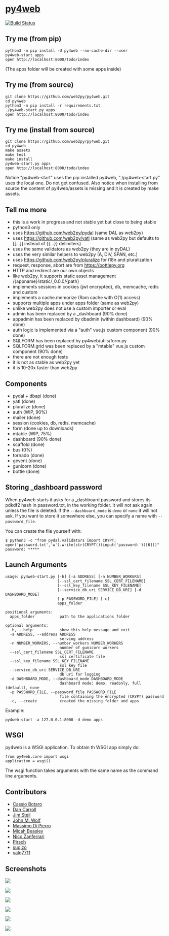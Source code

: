 # [py4web](http://py4web.com)

[![Build Status](https://img.shields.io/travis/web2py/py4web/master.svg?style=flat-square&label=Travis-CI)](https://travis-ci.org/web2py/py4web)

## Try me (from pip)

```
python3 -m pip install -U py4web --no-cache-dir --user
py4web-start apps
open http://localhost:8000/todo/index
```

(The apps folder will be created with some apps inside)

## Try me (from source)

```
git clone https://github.com/web2py/py4web.git
cd py4web 
python3 -m pip install -r requirements.txt
./py4web-start.py apps
open http://localhost:8000/todo/index
```

## Try me (install from source)

```
git clone https://github.com/web2py/py4web.git
cd py4web
make assets
make test
make install
py4web-start.py apps
open http://localhost:8000/todo/index
```

Notice "py4web-start" uses the pip installed py4web, "./py4web-start.py" uses the local one. Do not get confused.
Also notice when installing from source the content of py4web/assets is missing and it is created by make assets.

## Tell me more

- this is a work in progress and not stable yet but close to being stable
- python3 only
- uses https://github.com/web2py/pydal (same DAL as web2py)
- uses https://github.com/web2py/yatl (same as web2py but defaults to [[...]] instead of {{...}} delimiters)
- uses the same validators as web2py (they are in pyDAL)
- uses the very similar helpers to web2py (A, DIV, SPAN, etc.)
- uses https://github.com/web2py/pluralize for i18n and pluralization
- request, response, abort are from https://bottlepy.org
- HTTP and redirect are our own objects
- like web2py, it supports static asset management /{appname}/static/_0.0.0/{path}
- implements sessions in cookies (jwt encrypted), db, memcache, redis and custom
- implements a cache.memorize (Ram cache with O(1) access)
- supports multiple apps under apps folder (same as web2py)
- unlike web2py does not use a custom importer or eval
- admin has been replaced by a _dashboard (90% done)
- appadmin has been replaced by dbadmin (within dashboard) (90% done)
- auth logic is implemented via a "auth" vue.js custom component (90% done)
- SQLFORM has been replaced by py4web/utils/form.py
- SQLFORM.grid was been replaced by a "mtable" vue.js custom component (90% done)
- there are not enough tests
- it is not as stable as web2py yet
- it is 10-20x faster than web2py

## Components

- pydal + dbapi (done)
- yatl (done)
- pluralize (done)
- auth (WIP, 90%)
- mailer (done)
- session (cookies, db, redis, memcache)
- form (done up to downloads)
- mtable (WIP, 75%)
- dashboard (90% done)
- scaffold (done)
- bus (0%)
- tornado (done)
- gevent (done)
- gunicorn (done)
- bottle (done)

## Storing _dashboard password 

When py4web starts it asks for a _dashboard password and stores its pdkdf2 hash 
in password.txt, in the working folder. It will not ask again unless the file is deleted. 
If the ``--dashboard_mode`` is ``demo`` or ``none`` it will not ask.
If you want to store it somewhere else, you can specify a name with ``--password_file``.

You can create the file yourself with:

```
$ python3 -c "from pydal.validators import CRYPT; open('password.txt','w').write(str(CRYPT()(input('password:'))[0]))"
password: *****
```

## Launch Arguments

```
usage: py4web-start.py [-h] [-a ADDRESS] [-n NUMBER_WORKERS]
                       [--ssl_cert_filename SSL_CERT_FILENAME]
                       [--ssl_key_filename SSL_KEY_FILENAME]
                       [--service_db_uri SERVICE_DB_URI] [-d DASHBOARD_MODE]
                       [-p PASSWORD_FILE] [-c]
                       apps_folder

positional arguments:
  apps_folder           path to the applications folder

optional arguments:
  -h, --help            show this help message and exit
  -a ADDRESS, --address ADDRESS
                        serving address
  -n NUMBER_WORKERS, --number_workers NUMBER_WORKERS
                        number of gunicorn workers
  --ssl_cert_filename SSL_CERT_FILENAME
                        ssl certificate file
  --ssl_key_filename SSL_KEY_FILENAME
                        ssl key file
  --service_db_uri SERVICE_DB_URI
                        db uri for logging
  -d DASHBOARD_MODE, --dashboard_mode DASHBOARD_MODE
                        dashboard mode: demo, readonly, full (default), none
  -p PASSWORD_FILE, --password_file PASSWORD_FILE
                        file containing the encrypted (CRYPT) password
  -c, --create          created the missing folder and apps
```

Example:


```
py4web-start -a 127.0.0.1:8000 -d demo apps
```

## WSGI

py4web is a WSGI application. To obtain th WSGI app simply do:

```
from py4web.core import wsgi
application = wsgi()
```

The wsgi function takes arguments with the same name as the command line arguments.


## Contributors

- [Cassio Botaro](https://github.com/cassiobotaro)
- [Dan Carroll](https://github.com/dan-carroll)
- [Jim Steil](https://github.com/jpsteil)
- [John M. Wolf](https://github.com/jmwolff3)
- [Massimo Di Pierro](https://github.com/mdipierro)
- [Micah Beasley](https://github.com/MBfromOK)
- [Nico Zanferrari](https://github.com/nicozanf)
- [Pirsch](https://github.com/Pirsch)
- [sugizo](https://github.com/sugizo)
- [valq7711](https://github.com/valq7711)

## Screenshots

![](https://raw.githubusercontent.com/web2py/py4web/master/apps/_documentation/static/screenshots/dashboard_login.png)

![](https://raw.githubusercontent.com/web2py/py4web/master/apps/_documentation/static/screenshots/dashboard_main.png)

![](https://raw.githubusercontent.com/web2py/py4web/master/apps/_documentation/static/screenshots/dashboard_edit.png)

![](https://raw.githubusercontent.com/web2py/py4web/master/apps/_documentation/static/screenshots/dashboard_restapi.png)

![](https://raw.githubusercontent.com/web2py/py4web/master/apps/_documentation/static/screenshots/dashboard_error.png)

![](https://raw.githubusercontent.com/web2py/py4web/master/apps/_documentation/static/screenshots/dashboard_ticket.png)
